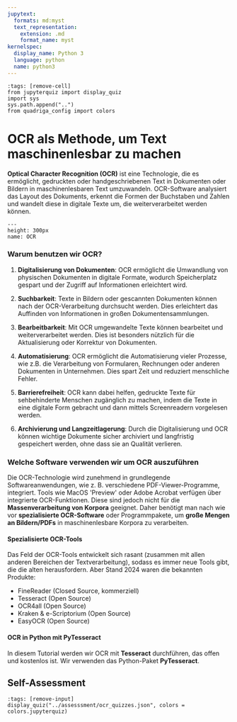 ```yaml
---
jupytext:
  formats: md:myst
  text_representation:
    extension: .md
    format_name: myst
kernelspec:
  display_name: Python 3
  language: python
  name: python3
---
```

```{code-cell} ipython3
:tags: [remove-cell]
from jupyterquiz import display_quiz
import sys
sys.path.append("..")
from quadriga_config import colors
```
# OCR als Methode, um Text maschinenlesbar zu machen

**Optical Character Recognition (OCR)** ist eine Technologie, die es ermöglicht, gedruckten oder handgeschriebenen Text in Dokumenten oder Bildern in maschinenlesbaren Text umzuwandeln. OCR-Software analysiert das Layout des Dokuments, erkennt die Formen der Buchstaben und Zahlen und wandelt diese in digitale Texte um, die weiterverarbeitet werden können.

```{figure} ../book_images/grippeocr.gif
---
height: 300px
name: OCR
```

### Warum benutzen wir OCR?

1. **Digitalisierung von Dokumenten**: OCR ermöglicht die Umwandlung von physischen Dokumenten in digitale Formate, wodurch Speicherplatz gespart und der Zugriff auf Informationen erleichtert wird.

2. **Suchbarkeit**: Texte in Bildern oder gescannten Dokumenten können nach der OCR-Verarbeitung durchsucht werden. Dies erleichtert das Auffinden von Informationen in großen Dokumentensammlungen.

3. **Bearbeitbarkeit**: Mit OCR umgewandelte Texte können bearbeitet und weiterverarbeitet werden. Dies ist besonders nützlich für die Aktualisierung oder Korrektur von Dokumenten.

4. **Automatisierung**: OCR ermöglicht die Automatisierung vieler Prozesse, wie z.B. die Verarbeitung von Formularen, Rechnungen oder anderen Dokumenten in Unternehmen. Dies spart Zeit und reduziert menschliche Fehler.

5. **Barrierefreiheit**: OCR kann dabei helfen, gedruckte Texte für sehbehinderte Menschen zugänglich zu machen, indem die Texte in eine digitale Form gebracht und dann mittels Screenreadern vorgelesen werden.

6. **Archivierung und Langzeitlagerung**: Durch die Digitalisierung und OCR können wichtige Dokumente sicher archiviert und langfristig gespeichert werden, ohne dass sie an Qualität verlieren.


### Welche Software verwenden wir um OCR auszuführen

Die OCR-Technologie wird zunehmend in grundlegende Softwareanwendungen, wie z. B. verschiedene PDF-Viewer-Programme, integriert. Tools wie MacOS 'Preview' oder Adobe Acrobat verfügen über integrierte OCR-Funktionen. Diese sind jedoch nicht für die **Massenverarbeitung von Korpora** geeignet. Daher benötigt man nach wie vor **spezialisierte OCR-Software** oder Programmpakete, um **große Mengen an Bildern/PDFs** in maschinenlesbare Korpora zu verarbeiten.

#### Spezialisierte OCR-Tools

Das Feld der OCR-Tools entwickelt sich rasant (zusammen mit allen anderen Bereichen der Textverarbeitung), sodass es immer neue Tools gibt, die die alten herausfordern. Aber Stand 2024 waren die bekannten Produkte:

* FineReader (Closed Source, kommerziell)
* Tesseract (Open Source)
* OCR4all (Open Source)
* Kraken & e-Scriptorium (Open Source)
* EasyOCR (Open Source)

#### OCR in Python mit PyTesseract

In diesem Tutorial werden wir OCR mit **Tesseract** durchführen, das offen und kostenlos ist. Wir verwenden das Python-Paket **PyTesseract**.

## Self-Assessment
```{code-cell} ipython3
:tags: [remove-input]
display_quiz("../assesssment/ocr_quizzes.json", colors = colors.jupyterquiz)
```